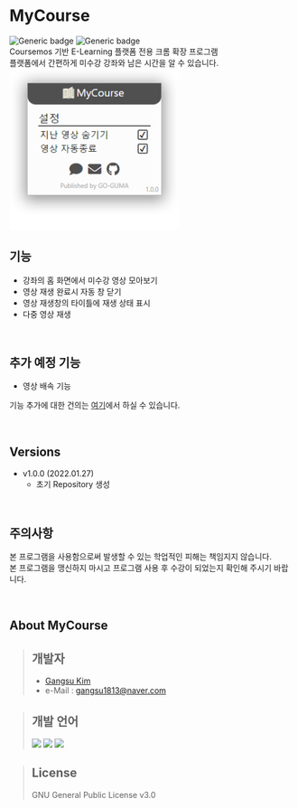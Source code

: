 # MyCourse
![Generic badge](https://img.shields.io/badge/Version-1.0.0-green.svg)
![Generic badge](https://img.shields.io/badge/Publishing-FALSE-red.svg)  
Coursemos 기반 E-Learning 플랫폼 전용 크롬 확장 프로그램   
플랫폼에서 간편하게 미수강 강좌와 남은 시간을 알 수 있습니다.  
<img src="Images/mainGUI.png" width="300"/>  


## 기능
- 강좌의 홈 화면에서 미수강 영상 모아보기
- 영상 재생 완료시 자동 창 닫기
- 영상 재생창의 타이틀에 재생 상태 표시
- 다중 영상 재생

<br>

## 추가 예정 기능
- 영상 배속 기능  

기능 추가에 대한 건의는 [여기][MyCourseFeedback]에서 하실 수 있습니다.

<br>

## Versions
* v1.0.0 (2022.01.27)
  * 초기 Repository 생성

<br>

## 주의사항
본 프로그램을 사용함으로써 발생할 수 있는 학업적인 피해는 책임지지 않습니다.  
본 프로그램을 맹신하지 마시고 프로그램 사용 후 수강이 되었는지 확인해 주시기 바랍니다.  

<br>

## About MyCourse
> ## 개발자
> * [Gangsu Kim][GangsuKim]
> * e-Mail : gangsu1813@naver.com

> ## 개발 언어
> <img height="30" src="https://img.shields.io/badge/HTML5-E34F26?style=flat-square&logo=HTML5&logoColor=white"/> <img height="30" src="https://img.shields.io/badge/CSS3-1572B6?style=flat-square&logo=CSS3&logoColor=white"/> <img height="30" src="https://img.shields.io/badge/JavaScript-F7DF1E?style=flat-square&logo=JavaScript&logoColor=white"/>

> ## License
> GNU General Public License v3.0 
<!-- Markdwon Links-->
[GangsuKim]: https://github.com/GangsuKim
[MyCourseFeedback]: http://go-guma.com/bbs/board.php?bo_table=MyCourse
